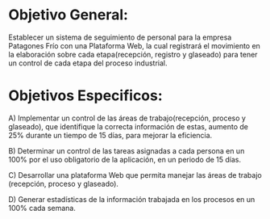 # Objetivo General:

Establecer un sistema de seguimiento de personal para la empresa Patagones Frío con una Plataforma Web, la cual registrará el movimiento en la elaboración sobre cada etapa(recepción, registro y glaseado) para  tener un control de cada etapa del proceso industrial.

# Objetivos Especificos:

A) Implementar un control de las áreas de trabajo(recepción, proceso y glaseado), que identifique la correcta información de estas, aumento de 25% durante un tiempo de 15 días, para mejorar la eficiencia.
 
B) Determinar  un control de las tareas asignadas a cada persona en un 100% por el uso obligatorio de la aplicación, en un periodo de 15 días.

C) Desarrollar una plataforma Web que permita manejar  las áreas de trabajo (recepción, proceso y glaseado).
 
D) Generar estadísticas de la información trabajada en los procesos en un 100% cada semana. 
